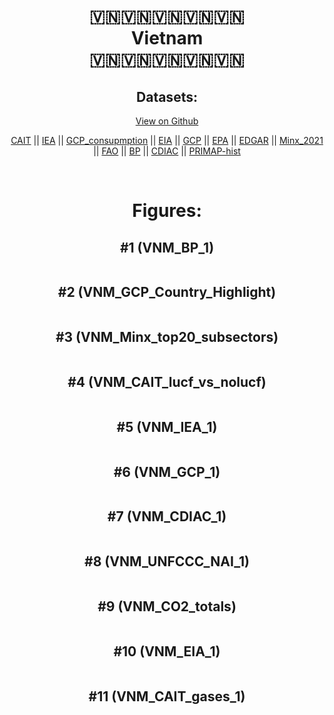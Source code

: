 
<center>
<h1 align="center">
🇻🇳🇻🇳🇻🇳🇻🇳🇻🇳
<br>
Vietnam
<br>
🇻🇳🇻🇳🇻🇳🇻🇳🇻🇳
</h1>
<h2>Datasets:</h2>
<p><a href="https://github.com/dquintani/GreenhouseData/tree/master/country_data/VNM_Vietnam/data">View on Github</a>
<br></p><p><a href="data/VNM_CAIT.csv">CAIT</a> || <a href="data/VNM_IEA.csv">IEA</a> || <a href="data/VNM_GCP_consupmption.csv">GCP_consupmption</a> || <a href="data/VNM_EIA.csv">EIA</a> || <a href="data/VNM_GCP.csv">GCP</a> || <a href="data/VNM_EPA.csv">EPA</a> || <a href="data/VNM_EDGAR.csv">EDGAR</a> || <a href="data/VNM_Minx_2021.csv">Minx_2021</a> || <a href="data/VNM_FAO.csv">FAO</a> || <a href="data/VNM_BP.csv">BP</a> || <a href="data/VNM_CDIAC.csv">CDIAC</a> || <a href="data/VNM_PRIMAP-hist.csv">PRIMAP-hist</a></p><p><br></p>
<h1>Figures:</h1><h2>#1 (VNM_BP_1)</h2>
<p><img alt="" src="figures/VNM_BP_1.png" /></p><h2>#2 (VNM_GCP_Country_Highlight)</h2>
<p><img alt="" src="figures/VNM_GCP_Country_Highlight.png" /></p><h2>#3 (VNM_Minx_top20_subsectors)</h2>
<p><img alt="" src="figures/VNM_Minx_top20_subsectors.png" /></p><h2>#4 (VNM_CAIT_lucf_vs_nolucf)</h2>
<p><img alt="" src="figures/VNM_CAIT_lucf_vs_nolucf.png" /></p><h2>#5 (VNM_IEA_1)</h2>
<p><img alt="" src="figures/VNM_IEA_1.png" /></p><h2>#6 (VNM_GCP_1)</h2>
<p><img alt="" src="figures/VNM_GCP_1.png" /></p><h2>#7 (VNM_CDIAC_1)</h2>
<p><img alt="" src="figures/VNM_CDIAC_1.png" /></p><h2>#8 (VNM_UNFCCC_NAI_1)</h2>
<p><img alt="" src="figures/VNM_UNFCCC_NAI_1.png" /></p><h2>#9 (VNM_CO2_totals)</h2>
<p><img alt="" src="figures/VNM_CO2_totals.png" /></p><h2>#10 (VNM_EIA_1)</h2>
<p><img alt="" src="figures/VNM_EIA_1.png" /></p><h2>#11 (VNM_CAIT_gases_1)</h2>
<p><img alt="" src="figures/VNM_CAIT_gases_1.png" /></p>